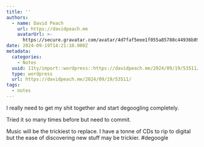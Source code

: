 ```yaml
---
title: ''
authors:
  - name: David Peach
    url: https://davidpeach.me
    avatarUrl: >-
      https://secure.gravatar.com/avatar/4d7faf5eee1f055a85788c44936b8995eaab6dfb004e7854ec747ccb272e91ee?s=96&d=mm&r=g
date: 2024-09-19T14:21:10.000Z
metadata:
  categories:
    - Notes
  uuid: 11ty/import::wordpress::https://davidpeach.me/2024/09/19/53511/
  type: wordpress
  url: https://davidpeach.me/2024/09/19/53511/
tags:
  - notes
---
```

I really need to get my shit together and start degoogling completely.

Tried it so many times before but need to commit.

Music will be the trickiest to replace. I have a tonne of CDs to rip to digital but the ease of discovering new stuff may be trickier. #degoogle
